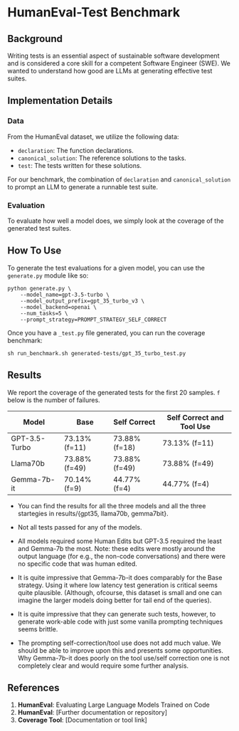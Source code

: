 # HumanEval-Test Benchmark

## Background

Writing tests is an essential aspect of sustainable software development and is considered a core skill for a competent Software Engineer (SWE). We wanted to understand how good are LLMs at generating effective test suites.

## Implementation Details

### Data

From the HumanEval dataset, we utilize the following data:
- `declaration`: The function declarations.
- `canonical_solution`: The reference solutions to the tasks.
- `test`: The tests written for these solutions.

For our benchmark, the combination of `declaration` and `canonical_solution` to prompt an LLM to generate a runnable test suite.

### Evaluation
To evaluate how well a model does, we simply look at the coverage of the generated test suites.

## How To Use
To generate the test evaluations for a given model, you can use the `generate.py` module like so:

```
python generate.py \
    --model_name=gpt-3.5-turbo \
    --model_output_prefix=gpt_35_turbo_v3 \
    --model_backend=openai \
    --num_tasks=5 \
    --prompt_strategy=PROMPT_STRATEGY_SELF_CORRECT
```
Once you have a `_test.py` file generated, you can run the coverage benchmark:
```
sh run_benchmark.sh generated-tests/gpt_35_turbo_test.py 
```

## Results
We report the coverage of the generated tests for the first 20 samples. `f` below is the number of failures.

| Model         | Base          | Self Correct    | Self Correct and Tool Use  |
|---------------|---------------|-----------------|----------------------------|
| GPT-3.5-Turbo | 73.13% (f=11) | 73.88% (f=18)   | 73.13% (f=11)              |
| Llama70b      | 73.88% (f=49) | 73.88% (f=49)   | 73.88% (f=49)              |
| Gemma-7b-it   | 70.14% (f=9)  | 44.77% (f=4)    | 44.77% (f=4)               |

- You can find the results for all the three models and all the three startegies in results/{gpt35, llama70b, gemma7bit}.

- Not all tests passed for any of the models.

- All models required some Human Edits but GPT-3.5 required the least and Gemma-7b the most. Note: these edits were mostly around the output language (for e.g., the non-code conversations) and there were no specific code that was human edited.

- It is quite impressive that Gemma-7b-it does comparably for the Base strategy. Using it where low latency test generation is critical seems quite plausible. (Although, ofcourse, this dataset is small and one can imagine the larger models doing better for tail end of the queries).

- It is quite impressive that they can generate such tests, however, to generate work-able code with just some vanilla prompting techniques seems brittle.

- The prompting self-correction/tool use does not add much value. We should be able to improve upon this and presents some opportunities. Why Gemma-7b-it does poorly on the tool use/self correction one is not completely clear and would require some further analysis.

## References

1. **HumanEval**: Evaluating Large Language Models Trained on Code
2. **HumanEval**: [Further documentation or repository]
3. **Coverage Tool**: [Documentation or tool link]